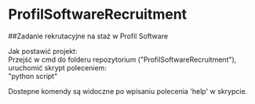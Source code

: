 ﻿# ProfilSoftwareRecruitment
##Zadanie rekrutacyjne na staż w Profil Software

Jak postawić projekt:\
Przejść w cmd do folderu repozytorium ("ProfilSoftwareRecruitment"), uruchomić skrypt poleceniem:\
"python script"

Dostepne komendy są widoczne po wpisaniu polecenia 'help' w skrypcie.
